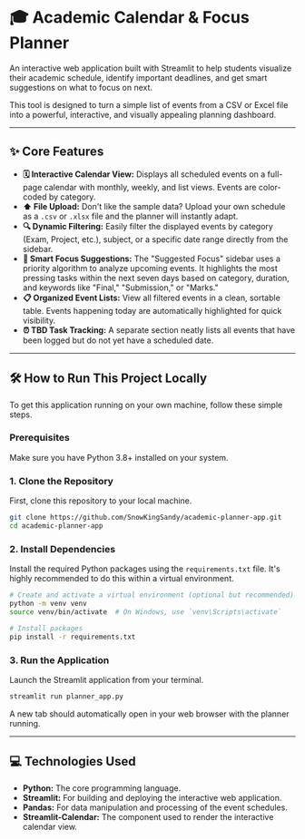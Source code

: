 # 🎓 Academic Calendar & Focus Planner

An interactive web application built with Streamlit to help students visualize their academic schedule, identify important deadlines, and get smart suggestions on what to focus on next.

This tool is designed to turn a simple list of events from a CSV or Excel file into a powerful, interactive, and visually appealing planning dashboard.

-----

## ✨ Core Features

  * **🗓️ Interactive Calendar View:** Displays all scheduled events on a full-page calendar with monthly, weekly, and list views. Events are color-coded by category.
  * **⬆️ File Upload:** Don't like the sample data? Upload your own schedule as a `.csv` or `.xlsx` file and the planner will instantly adapt.
  * **🔍 Dynamic Filtering:** Easily filter the displayed events by category (Exam, Project, etc.), subject, or a specific date range directly from the sidebar.
  * **🤔 Smart Focus Suggestions:** The "Suggested Focus" sidebar uses a priority algorithm to analyze upcoming events. It highlights the most pressing tasks within the next seven days based on category, duration, and keywords like "Final," "Submission," or "Marks."
  * **📋 Organized Event Lists:** View all filtered events in a clean, sortable table. Events happening today are automatically highlighted for quick visibility.
  * **⏰ TBD Task Tracking:** A separate section neatly lists all events that have been logged but do not yet have a scheduled date.

-----

## 🛠️ How to Run This Project Locally

To get this application running on your own machine, follow these simple steps.

### Prerequisites

Make sure you have Python 3.8+ installed on your system.

### 1\. Clone the Repository

First, clone this repository to your local machine.

```bash
git clone https://github.com/SnowKingSandy/academic-planner-app.git
cd academic-planner-app
```

### 2\. Install Dependencies

Install the required Python packages using the `requirements.txt` file. It's highly recommended to do this within a virtual environment.

```bash
# Create and activate a virtual environment (optional but recommended)
python -m venv venv
source venv/bin/activate  # On Windows, use `venv\Scripts\activate`

# Install packages
pip install -r requirements.txt
```

### 3\. Run the Application

Launch the Streamlit application from your terminal.

```bash
streamlit run planner_app.py
```

A new tab should automatically open in your web browser with the planner running.

-----

## 💻 Technologies Used

  * **Python:** The core programming language.
  * **Streamlit:** For building and deploying the interactive web application.
  * **Pandas:** For data manipulation and processing of the event schedules.
  * **Streamlit-Calendar:** The component used to render the interactive calendar view.
